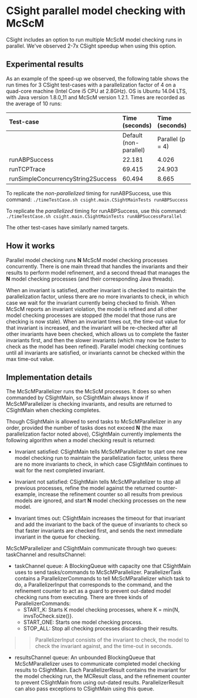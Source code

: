 # CSight parallel model checking with McScM #

CSight includes an option to run multiple McScM model checking runs in parallel. We've observed 2-7x CSight speedup when using this option.

## Experimental results ##

As an example of the speed-up we observed, the following table shows the run times for 3 CSight test-cases with a parallelization factor of 4 on a quad-core machine (Intel Core i5 CPU at 2.8GHz). OS is Ubuntu 14.04 LTS, with Java version 1.8.0\_11 and McScM version 1.2.1. Times are recorded as the average of 10 runs:

| Test-case | Time (seconds) |Time (seconds)| Speed up (x) |
|:----------|:---------------|:-------------|:-------------|
|  | Default (non-parallel) | Parallel (p = 4) |  |
| runABPSuccess | 22.181 | 4.026 | 5.5 |
| runTCPTrace | 69.415 | 24.903 | 2.8 |
| runSimpleConcurrencyString2Success | 60.494 | 8.665 | 7.0 |

To replicate the _non-parallelized_ timing for runABPSuccess, use this command:
`./timeTestCase.sh csight.main.CSightMainTests runABPSuccess`

To replicate the _parallelized_ timing for runABPSuccess, use this command:
`./timeTestCase.sh csight.main.CSightMainTests runABPSuccessParallel`

The other test-cases have similarly named targets.


## How it works ##

Parallel model checking runs **N** McScM model checking processes concurrently. There is one main thread that handles the invariants and their results to perform model refinement, and a second thread that manages the **N** model checking processes (and their corresponding Java threads).

When an invariant is satisfied, another invariant is checked to maintain the parallelization factor, unless there are no more invariants to check, in which case we wait for the invariant currently being checked to finish. When McScM reports an invariant violation, the model is refined and all other model checking processes are stopped (the model that those runs are checking is now stale). When an invariant times out, the time-out value for that invariant is increased, and the invariant will be re-checked after all other invariants have been checked, which allows us to complete the faster invariants first, and then the slower invariants (which may now be faster to check as the model has been refined). Parallel model checking continues until all invariants are satisfied, or invariants cannot be checked within the max time-out value.


## Implementation details ##

The McScMParallelizer runs the McScM processes. It does so when commanded by CSightMain, so CSightMain always know if McScMParallelizer is checking invariants, and results are returned to CSightMain when checking completes.

Though CSightMain is allowed to send tasks to McScMParallelizer in any order, provided the number of tasks does not exceed **N** (the max parallelization factor noted above), CSightMain currently implements the following algorithm when a model checking result is returned:

  * Invariant satisfied: CSightMain tells McScMParallelizer to start one new model checking run to maintain the parallelization factor, unless there are no more invariants to check, in which case CSightMain continues to wait for the next completed invariant.

  * Invariant not satisfied: CSightMain tells McScMParallelizer to stop all previous processes, refine the model against the returned counter-example, increase the refinement counter so all results from previous models are ignored, and start **N** model checking processes on the new model.

  * Invariant times out: CSightMain increases the timeout for that invariant and add the invariant to the back of the queue of invariants to check so that faster invariants are checked first, and sends the next immediate invariant in the queue for checking.


McScMParallelizer and CSightMain communicate through two queues: taskChannel and resultsChannel:

  * taskChannel queue: A BlockingQueue with capacity one that CSightMain uses to send tasks/commands to McScMParallelizer. ParallelizerTask contains a ParallelizerCommands to tell McScMParallelizer which task to do, a ParallelizerInput that corresponds to the command, and the refinement counter to act as a guard to prevent out-dated model checking runs from executing. There are three kinds of ParallelizerCommands:
    * START\_K: Starts K model checking processes, where K = min{N, invsToCheck.size()}.
    * START\_ONE: Starts one model checking process.
    * STOP\_ALL: Stop all checking processes discarding their results.
> > ParallelizerInput consists of the invariant to check, the model to check the invariant against, and the time-out in seconds.

  * resultsChannel queue: An unbounded BlockingQueue that McScMParallelizer uses to communicate completed model checking results to CSightMain. Each ParallelizerResult contains the invariant for the model checking run, the MCResult class, and the refinement counter to prevent CSightMain from using out-dated results. ParallelizerResult can also pass exceptions to CSightMain using this queue.